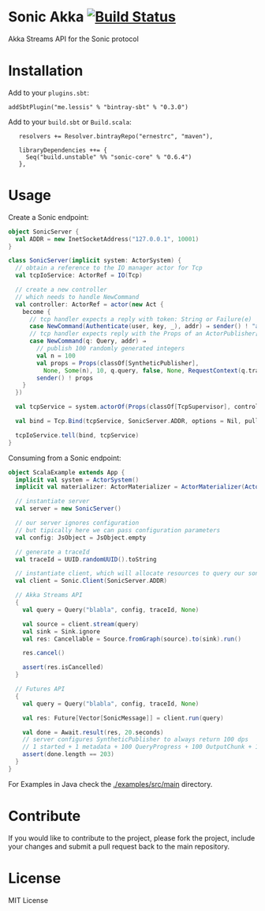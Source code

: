 # Sonic Akka [![Build Status](https://travis-ci.org/xarxa6/sonic-akka.svg)](https://travis-ci.org/xarxa6/sonic-akka)

Akka Streams API for the Sonic protocol

# Installation
Add to your `plugins.sbt`:
```
addSbtPlugin("me.lessis" % "bintray-sbt" % "0.3.0")
```

Add to your `build.sbt` or `Build.scala`:
```
   resolvers += Resolver.bintrayRepo("ernestrc", "maven"),

   libraryDependencies ++= {
     Seq("build.unstable" %% "sonic-core" % "0.6.4")
   },

```

# Usage
Create a Sonic endpoint:
```scala
object SonicServer {
  val ADDR = new InetSocketAddress("127.0.0.1", 10001)
}

class SonicServer(implicit system: ActorSystem) {
  // obtain a reference to the IO manager actor for Tcp
  val tcpIoService: ActorRef = IO(Tcp)

  // create a new controller
  // which needs to handle NewCommand
  val controller: ActorRef = actor(new Act {
    become {
      // tcp handler expects a reply with token: String or Failure(e)
      case NewCommand(Authenticate(user, key, _), addr) ⇒ sender() ! "aValidToken"
      // tcp handler expects reply with the Props of an ActorPublisher[SonicMessage] or Failure(e)
      case NewCommand(q: Query, addr) ⇒
        // publish 100 randomly generated integers
        val n = 100
        val props = Props(classOf[SyntheticPublisher],
          None, Some(n), 10, q.query, false, None, RequestContext(q.traceId.get, None))
        sender() ! props
    }
  })

  val tcpService = system.actorOf(Props(classOf[TcpSupervisor], controller))

  val bind = Tcp.Bind(tcpService, SonicServer.ADDR, options = Nil, pullMode = true)

  tcpIoService.tell(bind, tcpService)
}
```

Consuming from a Sonic endpoint:
```scala
object ScalaExample extends App {
  implicit val system = ActorSystem()
  implicit val materializer: ActorMaterializer = ActorMaterializer(ActorMaterializerSettings(system))

  // instantiate server
  val server = new SonicServer()

  // our server ignores configuration
  // but tipically here we can pass configuration parameters
  val config: JsObject = JsObject.empty

  // generate a traceId
  val traceId = UUID.randomUUID().toString

  // instantiate client, which will allocate resources to query our sonic endpoint
  val client = Sonic.Client(SonicServer.ADDR)

  // Akka Streams API
  {
    val query = Query("blabla", config, traceId, None)

    val source = client.stream(query)
    val sink = Sink.ignore
    val res: Cancellable = Source.fromGraph(source).to(sink).run()

    res.cancel()

    assert(res.isCancelled)
  }

  // Futures API
  {
    val query = Query("blabla", config, traceId, None)

    val res: Future[Vector[SonicMessage]] = client.run(query)

    val done = Await.result(res, 20.seconds)
    // server configures SyntheticPublisher to always return 100 dps
    // 1 started + 1 metadata + 100 QueryProgress + 100 OutputChunk + 1 DoneWithQueryExecution
    assert(done.length == 203)
  }
}
```
For Examples in Java check the [./examples/src/main](./examples/src/main) directory.

# Contribute
If you would like to contribute to the project, please fork the project, include your changes and submit a pull request back to the main repository.

# License
MIT License 
